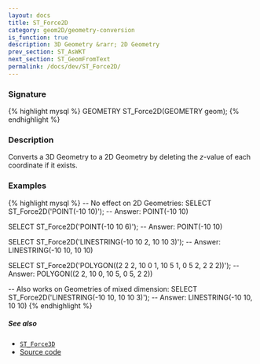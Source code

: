 ```yaml
---
layout: docs
title: ST_Force2D
category: geom2D/geometry-conversion
is_function: true
description: 3D Geometry &rarr; 2D Geometry
prev_section: ST_AsWKT
next_section: ST_GeomFromText
permalink: /docs/dev/ST_Force2D/
---
```


### Signature

{% highlight mysql %}
GEOMETRY ST_Force2D(GEOMETRY geom);
{% endhighlight %}

### Description

Converts a 3D Geometry to a 2D Geometry by deleting the *z*-value of
each coordinate if it exists.

### Examples

{% highlight mysql %}
-- No effect on 2D Geometries:
SELECT ST_Force2D('POINT(-10 10)');
-- Answer:         POINT(-10 10)

SELECT ST_Force2D('POINT(-10 10 6)');
-- Answer:         POINT(-10 10)

SELECT ST_Force2D('LINESTRING(-10 10 2, 10 10 3)');
-- Answer:         LINESTRING(-10 10, 10 10)

SELECT ST_Force2D('POLYGON((2 2 2, 10 0 1, 10 5 1, 0 5 2, 2 2 2))');
-- Answer:         POLYGON((2 2, 10 0, 10 5, 0 5, 2 2))

-- Also works on Geometries of mixed dimension:
SELECT ST_Force2D('LINESTRING(-10 10, 10 10 3)');
-- Answer:         LINESTRING(-10 10, 10 10)
{% endhighlight %}

##### See also

* [`ST_Force3D`](../ST_Force3D)
* <a href="https://github.com/orbisgis/h2gis/blob/master/h2spatial-ext/src/main/java/org/h2gis/h2spatialext/function/spatial/convert/ST_Force2D.java" target="_blank">Source code</a>
